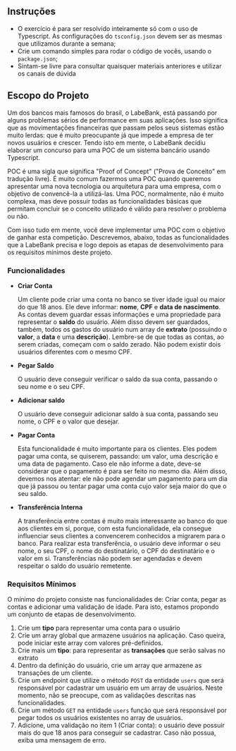 ## Instruções

- O exercício é para ser resolvido inteiramente só com o uso de Typescript. As configurações do `tsconfig.json` devem ser as mesmas que utilizamos durante a semana;
- Crie um comando simples para rodar o código de vocês, usando o `package.json`;
- Sintam-se livre para consultar quaisquer materiais anteriores e utilizar os canais de dúvida

## Escopo do Projeto

Um dos bancos mais famosos do brasil, o LabeBank, está passando por alguns problemas sérios de performance em suas aplicações. Isso significa que as movimentações financeiras que passam pelos seus sistemas estão muito lerdas: que é muito preocupante já que impede a empresa de ter novos usuários e crescer. Tendo isto em mente, o LabeBank decidiu elaborar um concurso para uma POC de um sistema bancário usando Typescript.

POC é uma sigla que significa "Proof of Concept" ("Prova de Conceito" em tradução livre). É muito comum fazermos uma POC quando queremos apresentar uma nova tecnologia ou arquitetura para uma empresa, com o objetivo de convencê-la a utilizá-las. Uma POC, normalmente, não é muito complexa, mas deve possuir todas as funcionalidades básicas que permitam concluir se o conceito utilizado é válido para resolver o problema ou não. 

Com isso tudo em mente, você deve implementar uma POC com o objetivo de ganhar esta competição. Descrevemos, abaixo, todas as funcionalidades que a LabeBank precisa e logo depois as etapas de desenvolvimento para os requisitos mínimos deste projeto. 

### Funcionalidades

- **Criar Conta**
    
    Um cliente pode criar uma conta no banco se tiver idade igual ou maior do que 18 anos. Ele deve informar: **nome**, **CPF** e **data de nascimento**. As contas devem guardar essas informações e uma propriedade para representar o **saldo** do usuário. Além disso devem ser guardados, também, todos os gastos do usuário num array de **extrato** (possuindo o **valor**, a **data** e uma **descrição**). Lembre-se de que todas as contas, ao serem criadas, começam com o saldo zerado. Não podem existir dois usuários diferentes com o mesmo CPF.
    
- **Pegar Saldo**
    
    O usuário deve conseguir verificar o saldo da sua conta, passando o seu nome e o seu CPF. 
    
- **Adicionar saldo**
    
    O usuário deve conseguir adicionar saldo à sua conta, passando seu nome, o CPF e o valor que desejar.
    
- **Pagar Conta**
    
    Esta funcionalidade é muito importante para os clientes. Eles podem pagar uma conta, se quiserem, passando: um valor, uma descrição e uma data de pagamento. Caso ele não informe a date, deve-se considerar que o pagamento é para ser feito no mesmo dia. Além disso, devemos nos atentar: ele não pode agendar um pagamento para um dia que já passou ou tentar pagar uma conta cujo valor seja maior do que o seu saldo.
    
- **Transferência Interna**
    
    A transferência entre contas é muito mais interessante ao banco do que aos clientes em si, porque, com esta funcionalidade, ela consegue influenciar seus clientes a convencerem conhecidos a migrarem para o banco. Para realizar esta transferência, o usuário deve informar o seu nome, o seu CPF, o nome do destinatário, o CPF do destinatário e o valor em si. Transferências não podem ser agendadas e devem respeitar o saldo do usuário remetente.
    

### Requisitos Mínimos

O mínimo do projeto consiste nas funcionalidades de: Criar conta, pegar as contas e adicionar uma validação de idade. Para isto, estamos propondo um conjunto de etapas de desenvolvimento.

1. Crie um **tipo** para representar uma conta para o usuário
2. Crie um array global que armazene usuários na aplicação. Caso queira, pode iniciar este array com valores pré-definidos.
3. Crie mais um **tipo**: para representar as **transações** que serão salvas no extrato
4. Dentro da definição do usuário, crie um array que armazene as transações de um cliente.
5. Crie um endpoint  que utilize o método `POST` da entidade `users` que será responsável por cadastrar um usuário em um array de usuários. Neste momento, não se preocupe, com as validações descritas nas funcionalidades.
6. Crie um método `GET` na entidade `users` função que será responsável por pegar todos os usuários existentes no array de usuários.
7. Adicione, uma validação no item 1 (Criar conta): o usuário deve possuir mais do que 18 anos para conseguir se cadastrar. Caso não possua, exiba uma mensagem de erro.